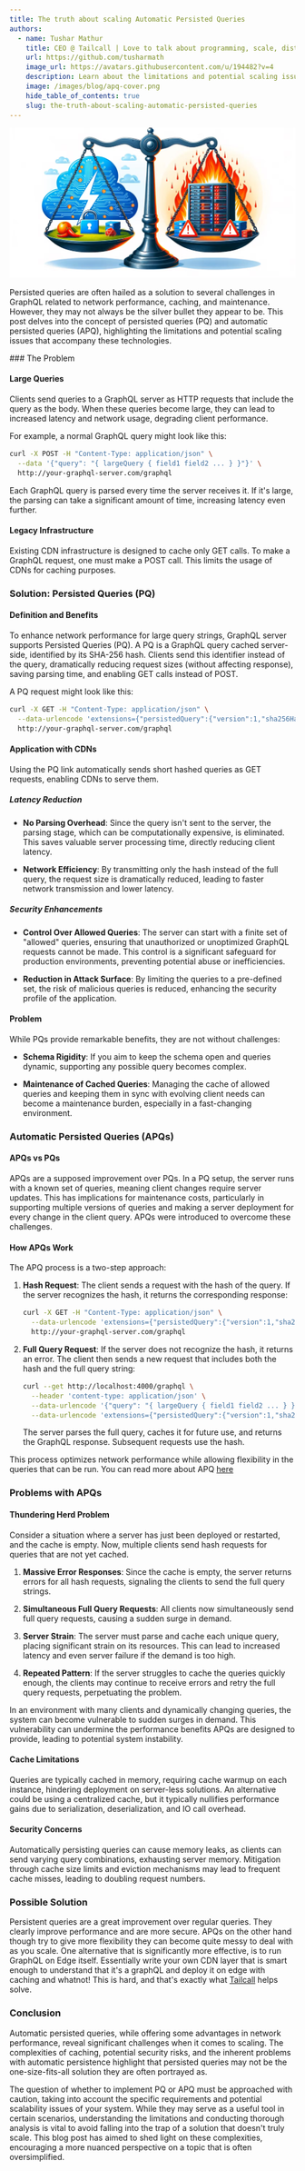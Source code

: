 ```yaml
---
title: The truth about scaling Automatic Persisted Queries
authors:
  - name: Tushar Mathur
    title: CEO @ Tailcall | Love to talk about programming, scale, distributed systems and building high performance systems.
    url: https://github.com/tusharmath
    image_url: https://avatars.githubusercontent.com/u/194482?v=4
    description: Learn about the limitations and potential scaling issues that accompany Automatic Persisted Queries (APQ).
    image: /images/blog/apq-cover.png
    hide_table_of_contents: true
    slug: the-truth-about-scaling-automatic-persisted-queries
---
```


<head>
<link rel="canonical" href="https://tailcall.hashnode.dev/the-truth-about-scaling-automatic-persisted-queries"/>
<title>The truth about scaling Automatic Persisted Queries</title>
</head>

![Cover Image for The truth about scaling Automatic Persisted Queries](../static/images/blog/apq-cover.png)

Persisted queries are often hailed as a solution to several challenges in GraphQL related to network performance, caching, and maintenance. However, they may not always be the silver bullet they appear to be. This post delves into the concept of persisted queries (PQ) and automatic persisted queries (APQ), highlighting the limitations and potential scaling issues that accompany these technologies.

<!-- truncate -->
<head>
<link rel="canonical" href="https://tailcall.hashnode.dev/the-truth-about-scaling-automatic-persisted-queries"/>
<title>The truth about scaling Automatic Persisted Queries</title>
</head>
### The Problem

#### Large Queries

Clients send queries to a GraphQL server as HTTP requests that include the query as the body. When these queries become large, they can lead to increased latency and network usage, degrading client performance.

For example, a normal GraphQL query might look like this:

```bash
curl -X POST -H "Content-Type: application/json" \
  --data '{"query": "{ largeQuery { field1 field2 ... } }"}' \
  http://your-graphql-server.com/graphql
```

Each GraphQL query is parsed every time the server receives it. If it's large, the parsing can take a significant amount of time, increasing latency even further.

#### Legacy Infrastructure

Existing CDN infrastructure is designed to cache only GET calls. To make a GraphQL request, one must make a POST call. This limits the usage of CDNs for caching purposes.

### Solution: Persisted Queries (PQ)

#### Definition and Benefits

To enhance network performance for large query strings, GraphQL server supports Persisted Queries (PQ). A PQ is a GraphQL query cached server-side, identified by its SHA-256 hash. Clients send this identifier instead of the query, dramatically reducing request sizes (without affecting response), saving parsing time, and enabling GET calls instead of POST.

A PQ request might look like this:

```bash
curl -X GET -H "Content-Type: application/json" \
  --data-urlencode 'extensions={"persistedQuery":{"version":1,"sha256Hash":"<SHA 256>"}}' \
  http://your-graphql-server.com/graphql
```

#### Application with CDNs

Using the PQ link automatically sends short hashed queries as GET requests, enabling CDNs to serve them.

##### **Latency Reduction**

- **No Parsing Overhead**: Since the query isn't sent to the server, the parsing stage, which can be computationally expensive, is eliminated. This saves valuable server processing time, directly reducing client latency.

- **Network Efficiency**: By transmitting only the hash instead of the full query, the request size is dramatically reduced, leading to faster network transmission and lower latency.

##### **Security Enhancements**

- **Control Over Allowed Queries**: The server can start with a finite set of "allowed" queries, ensuring that unauthorized or unoptimized GraphQL requests cannot be made. This control is a significant safeguard for production environments, preventing potential abuse or inefficiencies.

- **Reduction in Attack Surface**: By limiting the queries to a pre-defined set, the risk of malicious queries is reduced, enhancing the security profile of the application.

#### Problem

While PQs provide remarkable benefits, they are not without challenges:

- **Schema Rigidity**: If you aim to keep the schema open and queries dynamic, supporting any possible query becomes complex.

- **Maintenance of Cached Queries**: Managing the cache of allowed queries and keeping them in sync with evolving client needs can become a maintenance burden, especially in a fast-changing environment.

### Automatic Persisted Queries (APQs)

#### APQs vs PQs

APQs are a supposed improvement over PQs. In a PQ setup, the server runs with a known set of queries, meaning client changes require server updates. This has implications for maintenance costs, particularly in supporting multiple versions of queries and making a server deployment for every change in the client query. APQs were introduced to overcome these challenges.

#### How APQs Work

The APQ process is a two-step approach:

1. **Hash Request**: The client sends a request with the hash of the query. If the server recognizes the hash, it returns the corresponding response:

   ```bash
   curl -X GET -H "Content-Type: application/json" \
     --data-urlencode 'extensions={"persistedQuery":{"version":1,"sha256Hash":"<SHA 256>"}}' \
     http://your-graphql-server.com/graphql
   ```

2. **Full Query Request**: If the server does not recognize the hash, it returns an error. The client then sends a new request that includes both the hash and the full query string:

   ```bash
   curl --get http://localhost:4000/graphql \
     --header 'content-type: application/json' \
     --data-urlencode '{"query": "{ largeQuery { field1 field2 ... } }"}' \
     --data-urlencode 'extensions={"persistedQuery":{"version":1,"sha256Hash":"<HASH>"}}'
   ```

   The server parses the full query, caches it for future use, and returns the GraphQL response. Subsequent requests use the hash.

This process optimizes network performance while allowing flexibility in the queries that can be run. You can read more about APQ [here](https://www.apollographql.com/docs/apollo-server/performance/apq/)

### Problems with APQs

#### Thundering Herd Problem

Consider a situation where a server has just been deployed or restarted, and the cache is empty. Now, multiple clients send hash requests for queries that are not yet cached.

1. **Massive Error Responses**: Since the cache is empty, the server returns errors for all hash requests, signaling the clients to send the full query strings.

2. **Simultaneous Full Query Requests**: All clients now simultaneously send full query requests, causing a sudden surge in demand.

3. **Server Strain**: The server must parse and cache each unique query, placing significant strain on its resources. This can lead to increased latency and even server failure if the demand is too high.

4. **Repeated Pattern**: If the server struggles to cache the queries quickly enough, the clients may continue to receive errors and retry the full query requests, perpetuating the problem.

In an environment with many clients and dynamically changing queries, the system can become vulnerable to sudden surges in demand. This vulnerability can undermine the performance benefits APQs are designed to provide, leading to potential system instability.

#### Cache Limitations

Queries are typically cached in memory, requiring cache warmup on each instance, hindering deployment on server-less solutions. An alternative could be using a centralized cache, but it typically nullifies performance gains due to serialization, deserialization, and IO call overhead.

#### Security Concerns

Automatically persisting queries can cause memory leaks, as clients can send varying query combinations, exhausting server memory. Mitigation through cache size limits and eviction mechanisms may lead to frequent cache misses, leading to doubling request numbers.

### Possible Solution

Persistent queries are a great improvement over regular queries. They clearly improve performance and are more secure. APQs on the other hand though try to give more flexibility they can become quite messy to deal with as you scale. One alternative that is significantly more effective, is to run GraphQL on Edge itself. Essentially write your own CDN layer that is smart enough to understand that it's a graphQL and deploy it on edge with caching and whatnot! This is hard, and that's exactly what [Tailcall](https://tailcall.run) helps solve.

### Conclusion

Automatic persisted queries, while offering some advantages in network performance, reveal significant challenges when it comes to scaling. The complexities of caching, potential security risks, and the inherent problems with automatic persistence highlight that persisted queries may not be the one-size-fits-all solution they are often portrayed as.

The question of whether to implement PQ or APQ must be approached with caution, taking into account the specific requirements and potential scalability issues of your system. While they may serve as a useful tool in certain scenarios, understanding the limitations and conducting thorough analysis is vital to avoid falling into the trap of a solution that doesn't truly scale. This blog post has aimed to shed light on these complexities, encouraging a more nuanced perspective on a topic that is often oversimplified.
